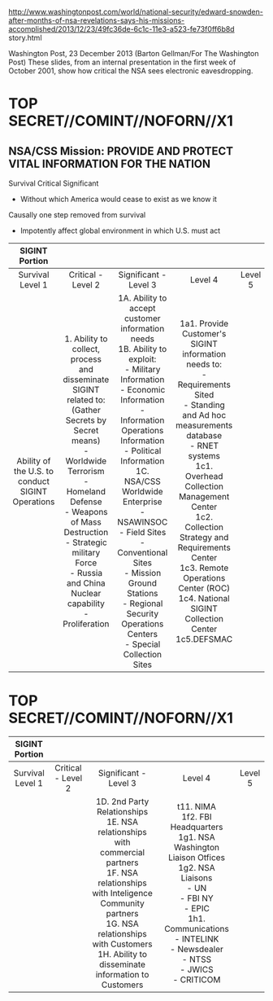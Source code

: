 http://www.washingtonpost.com/world/national-security/edward-snowden-after-months-of-nsa-revelations-says-his-missions-accomplished/2013/12/23/49fc36de-6c1c-11e3-a523-fe73f0ff6b8d story.html

Washington Post, 23 December 2013
(Barton Gellman/For The Washington Post) These slides, from an internal presentation in the first week of October 2001, show how critical the NSA sees electronic eavesdropping.
# TOP SECRET//COMINT//NOFORN//X1 

## NSA/CSS Mission: PROVIDE AND PROTECT VITAL INFORMATION FOR THE NATION

Survival
Critical
Significant

- Without which America would cease to exist as we know it

Causally one step removed from survival
- Impotently affect global environment in which U.S. must act

| SIGINT Portion |  |  |  |  |
| :--: | :--: | :--: | :--: | :--: |
| Survival Level 1 | Critical - Level 2 | Significant - Level 3 | Level 4 | Level 5 |
| Ability of the U.S. to conduct SIGINT Operations | 1. Ability to collect, process and disseminate SIGINT related to:(Gather <br> Secrets by Secret means) <br> - Worldwide Terrorism <br> - Homeland Defense <br> - Weapons of Mass Destruction <br> - Strategic military Force <br> - Russia and China Nuclear capability <br> - Proliferation | 1A. Ability to accept customer information needs <br> 1B. Ability to exploit: <br> - Military Information <br> - Economic Information <br> - Information Operations Information <br> - Political Information <br> 1C. NSA/CSS Worldwide Enterprise <br> - NSAWINSOC <br> - Field Sites <br> - Conventional Sites <br> - Mission Ground Stations <br> - Regional Security Operations Centers <br> - Special Collection Sites | 1a1. Provide Customer's SIGINT information needs to: <br> - Requirements Sited <br> - Standing and Ad hoc measurements database <br> - RNET systems <br> 1c1. Overhead Collection Management Center <br> 1c2. Collection Strategy and Requirements Center <br> 1c3. Remote Operations Center (ROC) <br> 1c4. National SIGINT Collection Center <br> 1c5.DEFSMAC |  |
# TOP SECRET//COMINT//NOFORN//X1 

| SIGINT Portion |  |  |  |  |
| :--: | :--: | :--: | :--: | :--: |
| Survival Level 1 | Critical - Level 2 | Significant - Level 3 | Level 4 | Level 5 |
|  |  | 1D. 2nd Party Relationships <br> 1E. NSA relationships with commercial partners <br> 1F. NSA relationships with Inteligence Community partners <br> 1G. NSA relationships with Customers <br> 1H. Ability to disseminate information to Customers | t11. NIMA <br> 1f2. FBI Headquarters <br> 1g1. NSA Washington Liaison Otfices <br> 1g2. NSA Liaisons <br> - UN <br> - FBI NY <br> - EPIC <br> 1h1. Communications <br> - INTELINK <br> - Newsdealer <br> - NTSS <br> - JWICS <br> - CRITICOM |  |
